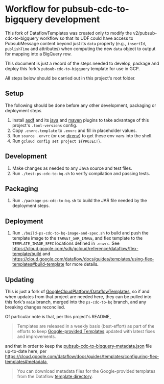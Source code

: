 # Workflow for pubsub-cdc-to-bigquery development

This fork of DataflowTemplates was created only to modify the v2/pubsub-cdc-to-bigquery workflow so that its UDF could have access to PubsubMessage content beyond just its `data` property (e.g., `insertId`, `publishTime` and attributes) when computing the new `data` object to output for mapping into a BigQuery row.

This document is just a record of the steps needed to develop, package and deploy this fork's `pubsub-cdc-to-bigquery` template for use in GCP.

All steps below should be carried out in this project's root folder.

## Setup

The following should be done before any other development, packaging or deployment steps.

1. Install [asdf](https://asdf-vm.com/) and its [java](https://github.com/halcyon/asdf-java) and [maven](https://github.com/halcyon/asdf-maven) plugins to take advantage of this project's `.tool-versions` config.
2. Copy `.envrc.template` to `.envrc` and fill in placeholder values.
3. Run `source .envrc` (or use [direnv](https://github.com/direnv/direnv)) to get these env vars into the shell.
4. Run `gcloud config set project ${PROJECT}`.

## Development

1. Make changes as needed to any Java source and test files.
2. Run `./test-ps-cdc-to-bq.sh` to verify compilation and passing tests.

## Packaging

1. Run `./package-ps-cdc-to-bq.sh` to build the JAR file needed by the deployment steps.

## Deployment

1. Run `./build-ps-cdc-to-bq-image-and-spec.sh` to build and push the template image to the `TARGET_GAR_IMAGE`, and flex template to the `TEMPLATE_IMAGE_SPEC` locations defined in `.envrc`. See https://cloud.google.com/sdk/gcloud/reference/dataflow/flex-template/build and https://cloud.google.com/dataflow/docs/guides/templates/using-flex-templates#build-template for more details.

## Updating

This is just a fork of [GoogleCloudPlatform/DataflowTemplates](https://github.com/GoogleCloudPlatform/DataflowTemplates), so if and when updates from that project are needed here, they can be pulled into this fork's `main` branch, merged into the `ps-cdc-to-bq` branch, and any breaking changes reconciled.

Of particular note is that, per this project's README,

> Templates are released in a weekly basis (best-effort) as part of the efforts to keep [Google-provided Templates](https://cloud.google.com/dataflow/docs/guides/templates/provided-templates) updated with latest fixes and improvements.

and that in order to keep the [pubsub-cdc-to-biqquery-metadata.json](v2%2Fpubsub-cdc-to-bigquery%2Fsrc%2Fmain%2Fresources%2Fpubsub-cdc-to-biqquery-metadata.json) file up-to-date here, per https://cloud.google.com/dataflow/docs/guides/templates/configuring-flex-templates#metadata,

> You can download metadata files for the Google-provided templates from the Dataflow [template directory](https://console.cloud.google.com/storage/browser/dataflow-templates/latest).
